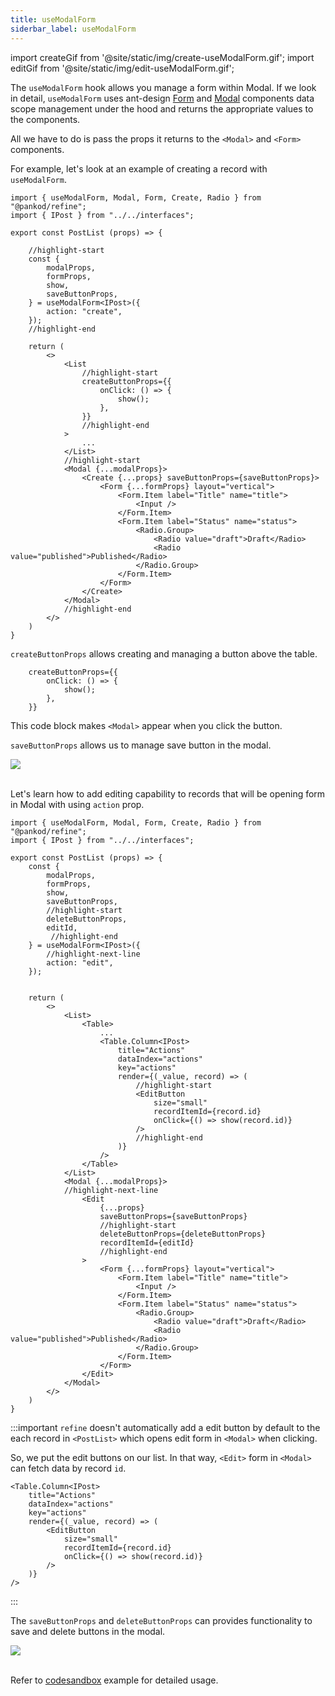 ```yaml
---
title: useModalForm
siderbar_label: useModalForm
---
```


import createGif from '@site/static/img/create-useModalForm.gif';
import editGif from '@site/static/img/edit-useModalForm.gif';

The `useModalForm` hook allows you manage a form within Modal. If we look in detail, `useModalForm` uses ant-design [Form](https://ant.design/components/form/) and [Modal](https://ant.design/components/modal/) components data scope management under the hood and returns the appropriate values to the components.

All we have to do is pass the props it returns to the `<Modal>` and `<Form>` components.

For example, let's look at an example of creating a record with `useModalForm`.

```tsx title="pages/posts/list.tsx"
import { useModalForm, Modal, Form, Create, Radio } from "@pankod/refine";
import { IPost } from "../../interfaces";

export const PostList (props) => {

    //highlight-start
    const {
        modalProps,
        formProps,
        show,
        saveButtonProps,
    } = useModalForm<IPost>({
        action: "create",
    });
    //highlight-end

    return (
        <>
            <List
                //highlight-start
                createButtonProps={{
                    onClick: () => {
                        show();
                    },
                }}
                //highlight-end
            >
                ...
            </List>
            //highlight-start
            <Modal {...modalProps}>
                <Create {...props} saveButtonProps={saveButtonProps}>
                    <Form {...formProps} layout="vertical">
                        <Form.Item label="Title" name="title">
                            <Input />
                        </Form.Item>
                        <Form.Item label="Status" name="status">
                            <Radio.Group>
                                <Radio value="draft">Draft</Radio>
                                <Radio value="published">Published</Radio>
                            </Radio.Group>
                        </Form.Item>
                    </Form>
                </Create>
            </Modal>
            //highlight-end
        </>
    )
}

```

`createButtonProps` allows creating and managing a button above the table.

```tsx
    createButtonProps={{
        onClick: () => {
            show();
        },
    }}
```

This code block makes `<Modal>` appear when you click the button.

`saveButtonProps` allows us to manage save button in the modal.

<div style={{textAlign: "center"}}>
    <img src={createGif} />
</div>

<br />

Let's learn how to add editing capability to records that will be opening form in Modal with using `action` prop.

```tsx title="pages/posts/list.tsx"
import { useModalForm, Modal, Form, Create, Radio } from "@pankod/refine";
import { IPost } from "../../interfaces";

export const PostList (props) => {
    const {
        modalProps,
        formProps,
        show,
        saveButtonProps,
        //highlight-start
        deleteButtonProps,
        editId,
         //highlight-end
    } = useModalForm<IPost>({
        //highlight-next-line
        action: "edit",
    });


    return (
        <>
            <List>
                <Table>
                    ...
                    <Table.Column<IPost>
                        title="Actions"
                        dataIndex="actions"
                        key="actions"
                        render={(_value, record) => (
                            //highlight-start
                            <EditButton
                                size="small"
                                recordItemId={record.id}
                                onClick={() => show(record.id)}
                            />
                            //highlight-end
                        )}
                    />
                </Table>
            </List>
            <Modal {...modalProps}>
            //highlight-next-line
                <Edit
                    {...props}
                    saveButtonProps={saveButtonProps}
                    //highlight-start
                    deleteButtonProps={deleteButtonProps}
                    recordItemId={editId}
                    //highlight-end
                >
                    <Form {...formProps} layout="vertical">
                        <Form.Item label="Title" name="title">
                            <Input />
                        </Form.Item>
                        <Form.Item label="Status" name="status">
                            <Radio.Group>
                                <Radio value="draft">Draft</Radio>
                                <Radio value="published">Published</Radio>
                            </Radio.Group>
                        </Form.Item>
                    </Form>
                </Edit>
            </Modal>
        </>
    )
}
```

:::important
`refine` doesn't automatically add a edit button by default to the each record in `<PostList>` which opens edit form in `<Modal>` when clicking.

So, we put the edit buttons on our list. In that way, `<Edit>` form in `<Modal>` can fetch data by record `id`.

```tsx
<Table.Column<IPost>
    title="Actions"
    dataIndex="actions"
    key="actions"
    render={(_value, record) => (
        <EditButton
            size="small"
            recordItemId={record.id}
            onClick={() => show(record.id)}
        />
    )}
/>
```

:::

The `saveButtonProps` and `deleteButtonProps` can provides functionality to save and delete buttons in the modal.

<div style={{textAlign: "center"}}>
    <img src={editGif} />
</div>

<br />

Refer to [codesandbox](https://www.google.com.tr) example for detailed usage.

<!-- Markdowntable olucak.
Useform ve useModal'ın tüm proplarını aldığını belirtebiliriz.

`useModalForm` expects argument with the following keys:

-   `action`: lorem lorem
-   `autoSubmitClose`: lorem lorem
-   `defaultFormValues`: lorem lorem
-   `defaultVisible`: lorem lorem
-   `form`: lorem lorem
-   `mutationMode`: lorem lorem
-   `onMutationError`: lorem lorem
-   `onMutationSuccess`: lorem lorem
-   `redirect`: lorem lorem
-   `submit`: lorem lorem
-   `submitOnEnter`: lorem lorem
-   `undoableTimeout`: lorem lorem
-   `warnWhenUnsavedChanges`: lorem lorem

The return value of `useModalForm` is an object, using the following keys:

-   `show`: lorem lorem
-   `formProps`: lorem lorem
-   `modalProps`: lorem lorem
-   `saveButtonProps`: lorem lorem
-   `deleteButtonProps`: lorem lorem
-   `formLoading`: lorem lorem
-   `submit`: lorem lorem
-   `initialValues`: lorem lorem
-   `visible`: lorem lorem
-   `close`: lorem lorem
-   `defaultFormValuesLoading`: lorem lorem
-   `formValues`: lorem lorem
-   `formResult`: lorem lorem
-   `form`: lorem lorem
-   `editId`: lorem lorem
-   `setEditId`: lorem lorem
-   `queryResult`: lorem lorem
-   `mutationResult`: lorem lorem
-   `setCloneId`: lorem lorem
-   `cloneId`: lorem lorem -->
